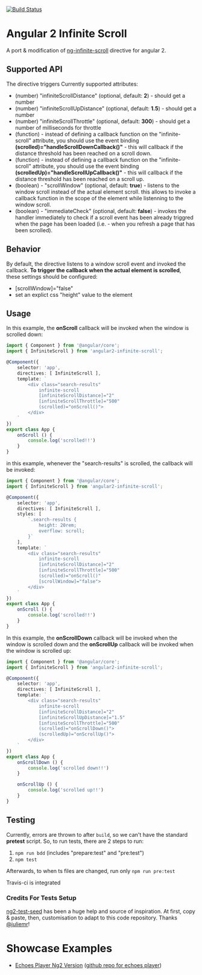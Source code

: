 [![Build Status](https://travis-ci.org/orizens/angular2-infinite-scroll.svg?branch=master)](https://travis-ci.org/orizens/angular2-infinite-scroll)

# Angular 2 Infinite Scroll
A port & modification of [ng-infinite-scroll](https://github.com/sroze/ngInfiniteScroll) directive for angular 2.

## Supported API
The directive triggers 
Currently supported attributes:
* (number) "infiniteScrollDistance" (optional, default: **2**) - should get a number
* (number) "infiniteScrollUpDistance" (optional, default: **1.5**) - should get a number
* (number) "infiniteScrollThrottle" (optional, default: **300**) - should get a number of milliseconds for throttle
* (function) - instead of defining a callback function on the "infinite-scroll" attribute, you should use the event binding **(scrolled)="handleScrollDownCallback()"** - this will callback if the distance threshold has been reached on a scroll down.
* (function) - instead of defining a callback function on the "infinite-scroll" attribute, you should use the event binding **(scrolledUp)="handleScrollUpCallback()"** - this will callback if the distance threshold has been reached on a scroll up.
* (boolean) - "scrollWindow" (optional, default: **true**) - listens to the window scroll instead of the actual element scroll. this allows to invoke a callback function in the scope of the element while listenning to the window scroll.
* (boolean) - "immediateCheck" (optional, default: **false**) - invokes the handler immediately to check if a scroll event has been already triggred when the page has been loaded (i.e. - when you refresh a page that has been scrolled).

## Behavior
By default, the directive listens to a window scroll event and invoked the callback.
**To trigger the callback when the actual element is scrolled**, these settings should be configured:
* [scrollWindow]="false"
* set an explict css "height" value to the element

## Usage
In this example, the **onScroll** callback will be invoked when the window is scrolled down:

```typescript
import { Component } from '@angular/core';
import { InfiniteScroll } from 'angular2-infinite-scroll';

@Component({
	selector: 'app',
	directives: [ InfiniteScroll ],
	template: `
		<div class="search-results"
		    infinite-scroll
		    [infiniteScrollDistance]="2"
		    [infiniteScrollThrottle]="500"
		    (scrolled)="onScroll()">
		</div>
	`
})
export class App {
	onScroll () {
	    console.log('scrolled!!')
	}
}
```
in this example, whenever the "search-results" is scrolled, the callback will be invoked:

```typescript
import { Component } from '@angular/core';
import { InfiniteScroll } from 'angular2-infinite-scroll';

@Component({
	selector: 'app',
	directives: [ InfiniteScroll ],
	styles: [
		`.search-results {
			height: 20rem;
			overflow: scroll;
		}`
	],
	template: `
		<div class="search-results"
		    infinite-scroll
		    [infiniteScrollDistance]="2"
		    [infiniteScrollThrottle]="500"
		    (scrolled)="onScroll()"
		    [scrollWindow]="false">
		</div>
	`
})
export class App {
	onScroll () {
	    console.log('scrolled!!')
	}
}
```

In this example, the **onScrollDown** callback will be invoked when the window is scrolled down and the **onScrollUp** callback will be invoked when the window is scrolled up:

```typescript
import { Component } from '@angular/core';
import { InfiniteScroll } from 'angular2-infinite-scroll';

@Component({
	selector: 'app',
	directives: [ InfiniteScroll ],
	template: `
		<div class="search-results"
		    infinite-scroll
		    [infiniteScrollDistance]="2"
		    [infiniteScrollUpDistance]="1.5"
		    [infiniteScrollThrottle]="500"
		    (scrolled)="onScrollDown()">
		    (scrolledUp)="onScrollUp()">
		</div>
	`
})
export class App {
	onScrollDown () {
	    console.log('scrolled down!!')
	}

	onScrollUp () {
    	console.log('scrolled up!!')
    }
}
```

## Testing 
Currently, errors are thrown to after ```build```, so we can't have the standard **pretest** script. So, to run tests, there are 2 steps to run:  
1. ```npm run bdd``` (includes "prepare:test" and "pre:test") 
2. ```npm test```  

Afterwards, to when ts files are changed, run only ```npm run pre:test```

Travis-ci is integrated

### Credits For Tests Setup
[ng2-test-seed](https://github.com/juliemr/ng2-test-seed) has been a huge help and source of inspiration. At first, copy & paste, then, customisation to adapt to this code repository. 
Thanks [@juliemr](https://github.com/juliemr)! 

# Showcase Examples 
* [Echoes Player Ng2 Version](http://orizens.github.io/echoes-ng2) ([github repo for echoes player](http://github.com/orizens/echoes-ng2))
